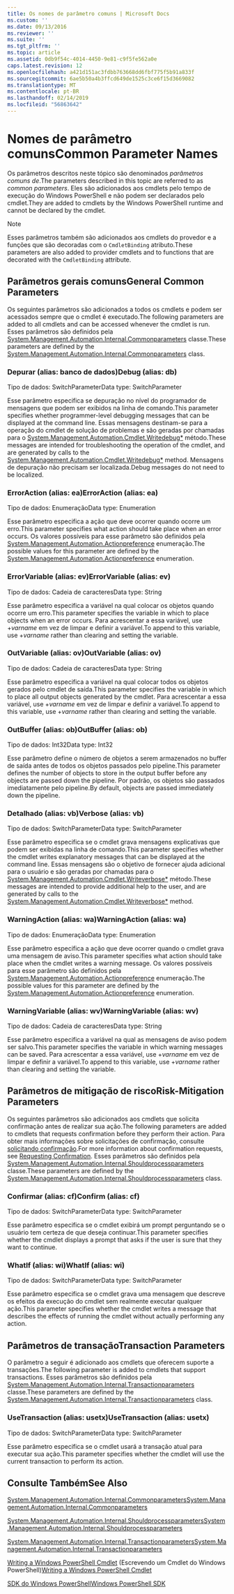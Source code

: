 ```yaml
---
title: Os nomes de parâmetro comuns | Microsoft Docs
ms.custom: ''
ms.date: 09/13/2016
ms.reviewer: ''
ms.suite: ''
ms.tgt_pltfrm: ''
ms.topic: article
ms.assetid: 0db9f54c-4014-4450-9e81-c9f5fe562a0e
caps.latest.revision: 12
ms.openlocfilehash: a421d151ac3fdbb763668dd6fbf775f5b91a833f
ms.sourcegitcommit: 6ae5b50a4b3ffcd649de1525c3ce6f15d3669082
ms.translationtype: MT
ms.contentlocale: pt-BR
ms.lasthandoff: 02/14/2019
ms.locfileid: "56863642"
---
```

# <a name="common-parameter-names"></a><span data-ttu-id="7937b-102">Nomes de parâmetro comuns</span><span class="sxs-lookup"><span data-stu-id="7937b-102">Common Parameter Names</span></span>

<span data-ttu-id="7937b-103">Os parâmetros descritos neste tópico são denominados *parâmetros comuns de*.</span><span class="sxs-lookup"><span data-stu-id="7937b-103">The parameters described in this topic are referred to as *common parameters*.</span></span> <span data-ttu-id="7937b-104">Eles são adicionados aos cmdlets pelo tempo de execução do Windows PowerShell e não podem ser declarados pelo cmdlet.</span><span class="sxs-lookup"><span data-stu-id="7937b-104">They are added to cmdlets by the Windows PowerShell runtime and cannot be declared by the cmdlet.</span></span>

> [!NOTE]
> <span data-ttu-id="7937b-105">Esses parâmetros também são adicionados aos cmdlets do provedor e a funções que são decoradas com o `CmdletBinding` atributo.</span><span class="sxs-lookup"><span data-stu-id="7937b-105">These parameters are also added to provider cmdlets and to functions that are decorated with the `CmdletBinding` attribute.</span></span>

## <a name="general-common-parameters"></a><span data-ttu-id="7937b-106">Parâmetros gerais comuns</span><span class="sxs-lookup"><span data-stu-id="7937b-106">General Common Parameters</span></span>

<span data-ttu-id="7937b-107">Os seguintes parâmetros são adicionados a todos os cmdlets e podem ser acessados sempre que o cmdlet é executado.</span><span class="sxs-lookup"><span data-stu-id="7937b-107">The following parameters are added to all cmdlets and can be accessed whenever the cmdlet is run.</span></span> <span data-ttu-id="7937b-108">Esses parâmetros são definidos pela [System.Management.Automation.Internal.Commonparameters](/dotnet/api/System.Management.Automation.Internal.CommonParameters) classe.</span><span class="sxs-lookup"><span data-stu-id="7937b-108">These parameters are defined by the [System.Management.Automation.Internal.Commonparameters](/dotnet/api/System.Management.Automation.Internal.CommonParameters) class.</span></span>

### <a name="debug-alias-db"></a><span data-ttu-id="7937b-109">Depurar (alias: banco de dados)</span><span class="sxs-lookup"><span data-stu-id="7937b-109">Debug (alias: db)</span></span>

<span data-ttu-id="7937b-110">Tipo de dados: SwitchParameter</span><span class="sxs-lookup"><span data-stu-id="7937b-110">Data type: SwitchParameter</span></span>

<span data-ttu-id="7937b-111">Esse parâmetro especifica se depuração no nível do programador de mensagens que podem ser exibidos na linha de comando.</span><span class="sxs-lookup"><span data-stu-id="7937b-111">This parameter specifies whether programmer-level debugging messages that can be displayed at the command line.</span></span> <span data-ttu-id="7937b-112">Essas mensagens destinam-se para a operação do cmdlet de solução de problemas e são geradas por chamadas para o [System.Management.Automation.Cmdlet.Writedebug\*](/dotnet/api/System.Management.Automation.Cmdlet.WriteDebug) método.</span><span class="sxs-lookup"><span data-stu-id="7937b-112">These messages are intended for troubleshooting the operation of the cmdlet, and are generated by calls to the [System.Management.Automation.Cmdlet.Writedebug\*](/dotnet/api/System.Management.Automation.Cmdlet.WriteDebug) method.</span></span> <span data-ttu-id="7937b-113">Mensagens de depuração não precisam ser localizada.</span><span class="sxs-lookup"><span data-stu-id="7937b-113">Debug messages do not need to be localized.</span></span>

### <a name="erroraction-alias-ea"></a><span data-ttu-id="7937b-114">ErrorAction (alias: ea)</span><span class="sxs-lookup"><span data-stu-id="7937b-114">ErrorAction (alias: ea)</span></span>

<span data-ttu-id="7937b-115">Tipo de dados: Enumeração</span><span class="sxs-lookup"><span data-stu-id="7937b-115">Data type: Enumeration</span></span>

<span data-ttu-id="7937b-116">Esse parâmetro especifica a ação que deve ocorrer quando ocorre um erro.</span><span class="sxs-lookup"><span data-stu-id="7937b-116">This parameter specifies what action should take place when an error occurs.</span></span> <span data-ttu-id="7937b-117">Os valores possíveis para esse parâmetro são definidos pela [System.Management.Automation.Actionpreference](/dotnet/api/System.Management.Automation.ActionPreference) enumeração.</span><span class="sxs-lookup"><span data-stu-id="7937b-117">The possible values for this parameter are defined by the [System.Management.Automation.Actionpreference](/dotnet/api/System.Management.Automation.ActionPreference) enumeration.</span></span>

### <a name="errorvariable-alias-ev"></a><span data-ttu-id="7937b-118">ErrorVariable (alias: ev)</span><span class="sxs-lookup"><span data-stu-id="7937b-118">ErrorVariable (alias: ev)</span></span>

<span data-ttu-id="7937b-119">Tipo de dados: Cadeia de caracteres</span><span class="sxs-lookup"><span data-stu-id="7937b-119">Data type: String</span></span>

<span data-ttu-id="7937b-120">Esse parâmetro especifica a variável na qual colocar os objetos quando ocorre um erro.</span><span class="sxs-lookup"><span data-stu-id="7937b-120">This parameter specifies the variable in which to place objects when an error occurs.</span></span> <span data-ttu-id="7937b-121">Para acrescentar a essa variável, use +*varname* em vez de limpar e definir a variável.</span><span class="sxs-lookup"><span data-stu-id="7937b-121">To append to this variable, use +*varname* rather than clearing and setting the variable.</span></span>

### <a name="outvariable-alias-ov"></a><span data-ttu-id="7937b-122">OutVariable (alias: ov)</span><span class="sxs-lookup"><span data-stu-id="7937b-122">OutVariable (alias: ov)</span></span>

<span data-ttu-id="7937b-123">Tipo de dados: Cadeia de caracteres</span><span class="sxs-lookup"><span data-stu-id="7937b-123">Data type: String</span></span>

<span data-ttu-id="7937b-124">Esse parâmetro especifica a variável na qual colocar todos os objetos gerados pelo cmdlet de saída.</span><span class="sxs-lookup"><span data-stu-id="7937b-124">This parameter specifies the variable in which to place all output objects generated by the cmdlet.</span></span> <span data-ttu-id="7937b-125">Para acrescentar a essa variável, use +*varname* em vez de limpar e definir a variável.</span><span class="sxs-lookup"><span data-stu-id="7937b-125">To append to this variable, use +*varname* rather than clearing and setting the variable.</span></span>

### <a name="outbuffer-alias-ob"></a><span data-ttu-id="7937b-126">OutBuffer (alias: ob)</span><span class="sxs-lookup"><span data-stu-id="7937b-126">OutBuffer (alias: ob)</span></span>

<span data-ttu-id="7937b-127">Tipo de dados: Int32</span><span class="sxs-lookup"><span data-stu-id="7937b-127">Data type: Int32</span></span>

<span data-ttu-id="7937b-128">Esse parâmetro define o número de objetos a serem armazenados no buffer de saída antes de todos os objetos passados pelo pipeline.</span><span class="sxs-lookup"><span data-stu-id="7937b-128">This parameter defines the number of objects to store in the output buffer before any objects are passed down the pipeline.</span></span> <span data-ttu-id="7937b-129">Por padrão, os objetos são passados imediatamente pelo pipeline.</span><span class="sxs-lookup"><span data-stu-id="7937b-129">By default, objects are passed immediately down the pipeline.</span></span>

### <a name="verbose-alias-vb"></a><span data-ttu-id="7937b-130">Detalhado (alias: vb)</span><span class="sxs-lookup"><span data-stu-id="7937b-130">Verbose (alias: vb)</span></span>

<span data-ttu-id="7937b-131">Tipo de dados: SwitchParameter</span><span class="sxs-lookup"><span data-stu-id="7937b-131">Data type: SwitchParameter</span></span>

<span data-ttu-id="7937b-132">Esse parâmetro especifica se o cmdlet grava mensagens explicativas que podem ser exibidas na linha de comando.</span><span class="sxs-lookup"><span data-stu-id="7937b-132">This parameter specifies whether the cmdlet writes explanatory messages that can be displayed at the command line.</span></span> <span data-ttu-id="7937b-133">Essas mensagens são o objetivo de fornecer ajuda adicional para o usuário e são geradas por chamadas para o [System.Management.Automation.Cmdlet.Writeverbose\*](/dotnet/api/System.Management.Automation.Cmdlet.WriteVerbose) método.</span><span class="sxs-lookup"><span data-stu-id="7937b-133">These messages are intended to provide additional help to the user, and are generated by calls to the [System.Management.Automation.Cmdlet.Writeverbose\*](/dotnet/api/System.Management.Automation.Cmdlet.WriteVerbose) method.</span></span>

### <a name="warningaction-alias-wa"></a><span data-ttu-id="7937b-134">WarningAction (alias: wa)</span><span class="sxs-lookup"><span data-stu-id="7937b-134">WarningAction (alias: wa)</span></span>

<span data-ttu-id="7937b-135">Tipo de dados: Enumeração</span><span class="sxs-lookup"><span data-stu-id="7937b-135">Data type: Enumeration</span></span>

<span data-ttu-id="7937b-136">Esse parâmetro especifica a ação que deve ocorrer quando o cmdlet grava uma mensagem de aviso.</span><span class="sxs-lookup"><span data-stu-id="7937b-136">This parameter specifies what action should take place when the cmdlet writes a warning message.</span></span> <span data-ttu-id="7937b-137">Os valores possíveis para esse parâmetro são definidos pela [System.Management.Automation.Actionpreference](/dotnet/api/System.Management.Automation.ActionPreference) enumeração.</span><span class="sxs-lookup"><span data-stu-id="7937b-137">The possible values for this parameter are defined by the [System.Management.Automation.Actionpreference](/dotnet/api/System.Management.Automation.ActionPreference) enumeration.</span></span>

### <a name="warningvariable-alias-wv"></a><span data-ttu-id="7937b-138">WarningVariable (alias: wv)</span><span class="sxs-lookup"><span data-stu-id="7937b-138">WarningVariable (alias: wv)</span></span>

<span data-ttu-id="7937b-139">Tipo de dados: Cadeia de caracteres</span><span class="sxs-lookup"><span data-stu-id="7937b-139">Data type: String</span></span>

<span data-ttu-id="7937b-140">Esse parâmetro especifica a variável na qual as mensagens de aviso podem ser salvo.</span><span class="sxs-lookup"><span data-stu-id="7937b-140">This parameter specifies the variable in which warning messages can be saved.</span></span> <span data-ttu-id="7937b-141">Para acrescentar a essa variável, use +*varname* em vez de limpar e definir a variável.</span><span class="sxs-lookup"><span data-stu-id="7937b-141">To append to this variable, use +*varname* rather than clearing and setting the variable.</span></span>

## <a name="risk-mitigation-parameters"></a><span data-ttu-id="7937b-142">Parâmetros de mitigação de risco</span><span class="sxs-lookup"><span data-stu-id="7937b-142">Risk-Mitigation Parameters</span></span>

<span data-ttu-id="7937b-143">Os seguintes parâmetros são adicionados aos cmdlets que solicita confirmação antes de realizar sua ação.</span><span class="sxs-lookup"><span data-stu-id="7937b-143">The following parameters are added to cmdlets that requests confirmation before they perform their action.</span></span> <span data-ttu-id="7937b-144">Para obter mais informações sobre solicitações de confirmação, consulte [solicitando confirmação](./requesting-confirmation-from-cmdlets.md).</span><span class="sxs-lookup"><span data-stu-id="7937b-144">For more information about confirmation requests, see [Requesting Confirmation](./requesting-confirmation-from-cmdlets.md).</span></span> <span data-ttu-id="7937b-145">Esses parâmetros são definidos pela [System.Management.Automation.Internal.Shouldprocessparameters](/dotnet/api/System.Management.Automation.Internal.ShouldProcessParameters) classe.</span><span class="sxs-lookup"><span data-stu-id="7937b-145">These parameters are defined by the [System.Management.Automation.Internal.Shouldprocessparameters](/dotnet/api/System.Management.Automation.Internal.ShouldProcessParameters) class.</span></span>

### <a name="confirm-alias-cf"></a><span data-ttu-id="7937b-146">Confirmar (alias: cf)</span><span class="sxs-lookup"><span data-stu-id="7937b-146">Confirm (alias: cf)</span></span>

<span data-ttu-id="7937b-147">Tipo de dados: SwitchParameter</span><span class="sxs-lookup"><span data-stu-id="7937b-147">Data type: SwitchParameter</span></span>

<span data-ttu-id="7937b-148">Esse parâmetro especifica se o cmdlet exibirá um prompt perguntando se o usuário tem certeza de que deseja continuar.</span><span class="sxs-lookup"><span data-stu-id="7937b-148">This parameter specifies whether the cmdlet displays a prompt that asks if the user is sure that they want to continue.</span></span>

### <a name="whatif-alias-wi"></a><span data-ttu-id="7937b-149">WhatIf (alias: wi)</span><span class="sxs-lookup"><span data-stu-id="7937b-149">WhatIf (alias: wi)</span></span>

<span data-ttu-id="7937b-150">Tipo de dados: SwitchParameter</span><span class="sxs-lookup"><span data-stu-id="7937b-150">Data type: SwitchParameter</span></span>

<span data-ttu-id="7937b-151">Esse parâmetro especifica se o cmdlet grava uma mensagem que descreve os efeitos da execução do cmdlet sem realmente executar qualquer ação.</span><span class="sxs-lookup"><span data-stu-id="7937b-151">This parameter specifies whether the cmdlet writes a message that describes the effects of running the cmdlet without actually performing any action.</span></span>

## <a name="transaction-parameters"></a><span data-ttu-id="7937b-152">Parâmetros de transação</span><span class="sxs-lookup"><span data-stu-id="7937b-152">Transaction Parameters</span></span>

<span data-ttu-id="7937b-153">O parâmetro a seguir é adicionado aos cmdlets que oferecem suporte a transações.</span><span class="sxs-lookup"><span data-stu-id="7937b-153">The following parameter is added to cmdlets that support transactions.</span></span> <span data-ttu-id="7937b-154">Esses parâmetros são definidos pela [System.Management.Automation.Internal.Transactionparameters](/dotnet/api/System.Management.Automation.Internal.TransactionParameters) classe.</span><span class="sxs-lookup"><span data-stu-id="7937b-154">These parameters are defined by the [System.Management.Automation.Internal.Transactionparameters](/dotnet/api/System.Management.Automation.Internal.TransactionParameters) class.</span></span>

### <a name="usetransaction-alias-usetx"></a><span data-ttu-id="7937b-155">UseTransaction (alias: usetx)</span><span class="sxs-lookup"><span data-stu-id="7937b-155">UseTransaction (alias: usetx)</span></span>

<span data-ttu-id="7937b-156">Tipo de dados: SwitchParameter</span><span class="sxs-lookup"><span data-stu-id="7937b-156">Data type: SwitchParameter</span></span>

<span data-ttu-id="7937b-157">Esse parâmetro especifica se o cmdlet usará a transação atual para executar sua ação.</span><span class="sxs-lookup"><span data-stu-id="7937b-157">This parameter specifies whether the cmdlet will use the current transaction to perform its action.</span></span>

## <a name="see-also"></a><span data-ttu-id="7937b-158">Consulte Também</span><span class="sxs-lookup"><span data-stu-id="7937b-158">See Also</span></span>

[<span data-ttu-id="7937b-159">System.Management.Automation.Internal.Commonparameters</span><span class="sxs-lookup"><span data-stu-id="7937b-159">System.Management.Automation.Internal.Commonparameters</span></span>](/dotnet/api/System.Management.Automation.Internal.CommonParameters)

[<span data-ttu-id="7937b-160">System.Management.Automation.Internal.Shouldprocessparameters</span><span class="sxs-lookup"><span data-stu-id="7937b-160">System.Management.Automation.Internal.Shouldprocessparameters</span></span>](/dotnet/api/System.Management.Automation.Internal.ShouldProcessParameters)

[<span data-ttu-id="7937b-161">System.Management.Automation.Internal.Transactionparameters</span><span class="sxs-lookup"><span data-stu-id="7937b-161">System.Management.Automation.Internal.Transactionparameters</span></span>](/dotnet/api/System.Management.Automation.Internal.TransactionParameters)

<span data-ttu-id="7937b-162">[Writing a Windows PowerShell Cmdlet](./writing-a-windows-powershell-cmdlet.md) (Escrevendo um Cmdlet do Windows PowerShell)</span><span class="sxs-lookup"><span data-stu-id="7937b-162">[Writing a Windows PowerShell Cmdlet](./writing-a-windows-powershell-cmdlet.md)</span></span>

[<span data-ttu-id="7937b-163">SDK do Windows PowerShell</span><span class="sxs-lookup"><span data-stu-id="7937b-163">Windows PowerShell SDK</span></span>](../windows-powershell-reference.md)
